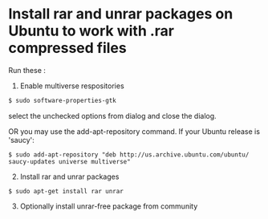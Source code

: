 # Install rar and unrar packages on Ubuntu to work with .rar compressed files

Run these :

1. Enable multiverse respositories

```bash
$ sudo software-properties-gtk
```
select the unchecked options from dialog and close the dialog.

OR you may use the add-apt-repository command. If your Ubuntu release is 'saucy':

```$ sudo add-apt-repository "deb http://us.archive.ubuntu.com/ubuntu/ saucy universe multiverse"
$ sudo add-apt-repository "deb http://us.archive.ubuntu.com/ubuntu/ saucy-updates universe multiverse"
```

2. Install rar and unrar packages

```$ sudo apt-get update
$ sudo apt-get install rar unrar
```

3. Optionally install unrar-free package from community
```$ sudo apt-get install unrar-free
```

